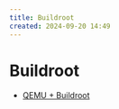 ```yaml
---
title: Buildroot
created: 2024-09-20 14:49
---
```


<!-- markdownlint-disable MD025 -->

# Buildroot

- [QEMU + Buildroot](https://petermalmgren.com/qemu-buildroot/)